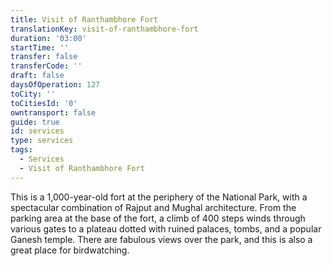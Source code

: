 ```yaml
---
title: Visit of Ranthambhore Fort
translationKey: visit-of-ranthambhore-fort
duration: '03:00'
startTime: ''
transfer: false
transferCode: ''
draft: false
daysOfOperation: 127
toCity: ''
toCitiesId: '0'
owntransport: false
guide: true
id: services
type: services
tags:
  - Services
  - Visit of Ranthambhore Fort
---
```

This is a 1,000-year-old fort at the periphery of the National Park, with a spectacular combination of Rajput and Mughal architecture. From the parking area at the base of the fort, a climb of 400 steps winds through various gates to a plateau dotted with ruined palaces, tombs, and a popular Ganesh temple. There are fabulous views over the park, and this is also a great place for birdwatching.